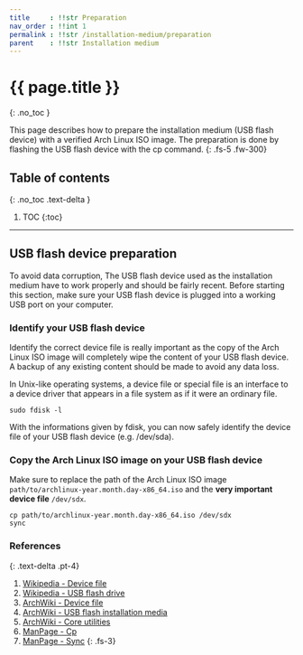 ```yaml
---
title     : !!str Preparation
nav_order : !!int 1
permalink : !!str /installation-medium/preparation
parent    : !!str Installation medium
---
```


# {{ page.title }}
{: .no_toc }

This page describes how to prepare the installation medium (USB flash device) with a verified Arch Linux ISO image. The preparation is done by flashing the USB flash device with the cp command.
{: .fs-5 .fw-300}

## Table of contents
{: .no_toc .text-delta }

1. TOC
{:toc}

---

## USB flash device preparation

To avoid data corruption, The USB flash device used as the installation medium have to work properly and should be fairly recent. Before starting this section, make sure your USB flash device is plugged into a working USB port on your computer. 

### Identify your USB flash device

Identify the correct device file is really important as the copy of the Arch Linux ISO image will completely wipe the content of your USB flash device. A backup of any existing content should be made to avoid any data loss.

In Unix-like operating systems, a device file or special file is an interface to a device driver that appears in a file system as if it were an ordinary file.

```
sudo fdisk -l
```

With the informations given by fdisk, you can now safely identify the device file of your USB flash device (e.g. /dev/sda).

### Copy the Arch Linux ISO image on your USB flash device

Make sure to replace the path of the Arch Linux ISO image `path/to/archlinux-year.month.day-x86_64.iso` and the **very important device file** `/dev/sdx`.

```
cp path/to/archlinux-year.month.day-x86_64.iso /dev/sdx
sync
```

### References
{: .text-delta .pt-4}

1. [Wikipedia - Device file](https://en.wikipedia.org/wiki/Device_file)
1. [Wikipedia - USB flash drive](https://en.wikipedia.org/wiki/USB_flash_drive)
1. [ArchWiki - Device file](https://wiki.archlinux.org/index.php/Device_file)
1. [ArchWiki - USB flash installation media](https://wiki.archlinux.org/index.php/USB_flash_installation_media)
1. [ArchWiki - Core utilities](https://wiki.archlinux.org/index.php/Core_utilities)
1. [ManPage - Cp](https://jlk.fjfi.cvut.cz/arch/manpages/man/core/coreutils/cp.1.en)
1. [ManPage - Sync](https://jlk.fjfi.cvut.cz/arch/manpages/man/core/coreutils/sync.1.en)
{: .fs-3}
